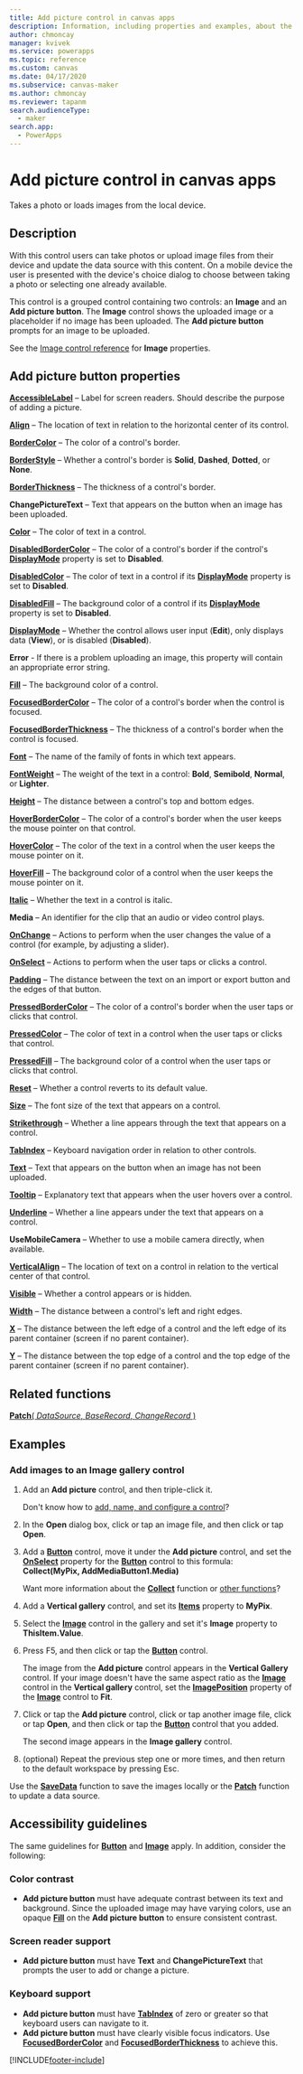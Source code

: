 ```yaml
---
title: Add picture control in canvas apps
description: Information, including properties and examples, about the Add picture control.
author: chmoncay
manager: kvivek
ms.service: powerapps
ms.topic: reference
ms.custom: canvas
ms.date: 04/17/2020
ms.subservice: canvas-maker
ms.author: chmoncay
ms.reviewer: tapanm
search.audienceType: 
  - maker
search.app: 
  - PowerApps
---
```

# Add picture control in canvas apps

Takes a photo or loads images from the local device.

## Description
With this control users can take photos or upload image files from their device and update the data source with this content. On a mobile device the user is presented with the device's choice dialog to choose between taking a photo or selecting one already available.

This control is a grouped control containing two controls: an **Image** and an **Add picture button**. The **Image** control shows the uploaded image or a placeholder if no image has been uploaded. The **Add picture button** prompts for an image to be uploaded.

See the [Image control reference](control-image.md) for **Image** properties.

## Add picture button properties
**[AccessibleLabel](properties-accessibility.md)** – Label for screen readers. Should describe the purpose of adding a picture.

**[Align](properties-text.md)** – The location of text in relation to the horizontal center of its control.

**[BorderColor](properties-color-border.md)** – The color of a control's border.

**[BorderStyle](properties-color-border.md)** – Whether a control's border is **Solid**, **Dashed**, **Dotted**, or **None**.

**[BorderThickness](properties-color-border.md)** – The thickness of a control's border.

**ChangePictureText** – Text that appears on the button when an image has been uploaded.

**[Color](properties-color-border.md)** – The color of text in a control.

**[DisabledBorderColor](properties-color-border.md)** – The color of a control's border if the control's **[DisplayMode](properties-core.md)** property is set to **Disabled**.

**[DisabledColor](properties-color-border.md)** – The color of text in a control if its **[DisplayMode](properties-core.md)** property is set to **Disabled**.

**[DisabledFill](properties-color-border.md)** – The background color of a control if its **[DisplayMode](properties-core.md)** property is set to **Disabled**.

**[DisplayMode](properties-core.md)** – Whether the control allows user input (**Edit**), only displays data (**View**), or is disabled (**Disabled**).

**Error** - If there is a problem uploading an image, this property will contain an appropriate error string.

**[Fill](properties-color-border.md)** – The background color of a control.

**[FocusedBorderColor](properties-color-border.md)** – The color of a control's border when the control is focused.

**[FocusedBorderThickness](properties-color-border.md)** – The thickness of a control's border when the control is focused.

**[Font](properties-text.md)** – The name of the family of fonts in which text appears.

**[FontWeight](properties-text.md)** – The weight of the text in a control: **Bold**, **Semibold**, **Normal**, or **Lighter**.

**[Height](properties-size-location.md)** – The distance between a control's top and bottom edges.

**[HoverBorderColor](properties-color-border.md)** – The color of a control's border when the user keeps the mouse pointer on that control.

**[HoverColor](properties-color-border.md)** – The color of the text in a control when the user keeps the mouse pointer on it.

**[HoverFill](properties-color-border.md)** – The background color of a control when the user keeps the mouse pointer on it.

**[Italic](properties-text.md)** – Whether the text in a control is italic.

**Media** – An identifier for the clip that an audio or video control plays.

**[OnChange](properties-core.md)** – Actions to perform when the user changes the value of a control (for example, by adjusting a slider).

**[OnSelect](properties-core.md)** – Actions to perform when the user taps or clicks a control.

**[Padding](properties-size-location.md)** – The distance between the text on an import or export button and the edges of that button.

**[PressedBorderColor](properties-color-border.md)** – The color of a control's border when the user taps or clicks that control.

**[PressedColor](properties-color-border.md)** – The color of text in a control when the user taps or clicks that control.

**[PressedFill](properties-color-border.md)** – The background color of a control when the user taps or clicks that control.

**[Reset](properties-core.md)** – Whether a control reverts to its default value.

**[Size](properties-text.md)** – The font size of the text that appears on a control.

**[Strikethrough](properties-text.md)** – Whether a line appears through the text that appears on a control.

**[TabIndex](properties-accessibility.md)** – Keyboard navigation order in relation to other controls.

**[Text](properties-core.md)** – Text that appears on the button when an image has not been uploaded.

**[Tooltip](properties-core.md)** – Explanatory text that appears when the user hovers over a control.

**[Underline](properties-text.md)** – Whether a line appears under the text that appears on a control.

**UseMobileCamera** – Whether to use a mobile camera directly, when available.

**[VerticalAlign](properties-text.md)** – The location of text on a control in relation to the vertical center of that control.

**[Visible](properties-core.md)** – Whether a control appears or is hidden.

**[Width](properties-size-location.md)** – The distance between a control's left and right edges.

**[X](properties-size-location.md)** – The distance between the left edge of a control and the left edge of its parent container (screen if no parent container).

**[Y](properties-size-location.md)** – The distance between the top edge of a control and the top edge of the parent container (screen if no parent container).

## Related functions
[**Patch**( *DataSource*, *BaseRecord*, *ChangeRecord* )](../functions/function-patch.md)

## Examples
### Add images to an Image gallery control
1. Add an **Add picture** control, and then triple-click it.
   
    Don't know how to [add, name, and configure a control](../add-configure-controls.md)?
1. In the **Open** dialog box, click or tap an image file, and then click or tap **Open**.
1. Add a **[Button](control-button.md)** control, move it under the **Add picture** control, and set the **[OnSelect](properties-core.md)** property for the **[Button](control-button.md)** control to this formula:<br>
   **Collect(MyPix, AddMediaButton1.Media)**
   
    Want more information about the **[Collect](../functions/function-clear-collect-clearcollect.md)** function or [other functions](../formula-reference.md)?
1. Add a **Vertical gallery** control, and set its **[Items](properties-core.md)** property to **MyPix**.
1. Select the **[Image](control-image.md)** control in the gallery and set it's **Image** property to **ThisItem.Value**.
1. Press F5, and then click or tap the **[Button](control-button.md)** control.
   
    The image from the **Add picture** control appears in the **Vertical Gallery** control. If your image doesn't have the same aspect ratio as the **[Image](control-image.md)** control in the **Vertical gallery** control, set the **[ImagePosition](properties-visual.md)** property of the **[Image](control-image.md)** control to **Fit**.
1. Click or tap the **Add picture** control, click or tap another image file, click or tap **Open**, and then click or tap the **[Button](control-button.md)** control that you added.
   
    The second image appears in the **Image gallery** control.
1. (optional) Repeat the previous step one or more times, and then return to the default workspace by pressing Esc.

Use the **[SaveData](../functions/function-savedata-loaddata.md)** function to save the images locally or the **[Patch](../functions/function-patch.md)** function to update a data source.


## Accessibility guidelines
The same guidelines for **[Button](control-button.md)** and **[Image](control-image.md)** apply. In addition, consider the following:

### Color contrast
* **Add picture button** must have adequate contrast between its text and background. Since the uploaded image may have varying colors, use an opaque **[Fill](properties-color-border.md)** on the **Add picture button** to ensure consistent contrast.

### Screen reader support
* **Add picture button** must have **Text** and **ChangePictureText** that prompts the user to add or change a picture.

### Keyboard support
* **Add picture button** must have **[TabIndex](properties-accessibility.md)** of zero or greater so that keyboard users can navigate to it.
* **Add picture button** must have clearly visible focus indicators. Use **[FocusedBorderColor](properties-color-border.md)** and **[FocusedBorderThickness](properties-color-border.md)** to achieve this.
 


[!INCLUDE[footer-include](../../../includes/footer-banner.md)]